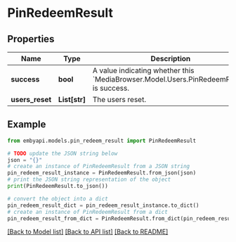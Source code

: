 # PinRedeemResult


## Properties

Name | Type | Description | Notes
------------ | ------------- | ------------- | -------------
**success** | **bool** | A value indicating whether this &#x60;MediaBrowser.Model.Users.PinRedeemResult&#x60; is success. | [optional] 
**users_reset** | **List[str]** | The users reset. | [optional] 

## Example

```python
from embyapi.models.pin_redeem_result import PinRedeemResult

# TODO update the JSON string below
json = "{}"
# create an instance of PinRedeemResult from a JSON string
pin_redeem_result_instance = PinRedeemResult.from_json(json)
# print the JSON string representation of the object
print(PinRedeemResult.to_json())

# convert the object into a dict
pin_redeem_result_dict = pin_redeem_result_instance.to_dict()
# create an instance of PinRedeemResult from a dict
pin_redeem_result_from_dict = PinRedeemResult.from_dict(pin_redeem_result_dict)
```
[[Back to Model list]](../README.md#documentation-for-models) [[Back to API list]](../README.md#documentation-for-api-endpoints) [[Back to README]](../README.md)


